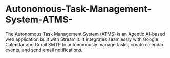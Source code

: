 # Autonomous-Task-Management-System-ATMS-
The Autonomous Task Management System (ATMS) is an Agentic AI-based web application built with Streamlit. It integrates seamlessly with Google Calendar and Gmail SMTP to autonomously manage tasks, create calendar events, and send email notifications.

